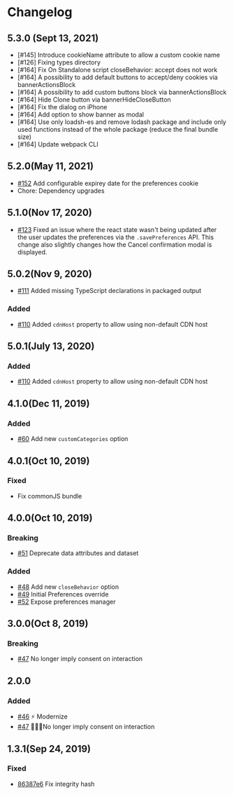 # Changelog

## 5.3.0 (Sept 13, 2021) 
- [#145] Introduce cookieName attribute to allow a custom cookie name
- [#126] Fixing types directory 
- [#164] Fix On Standalone script closeBehavior: accept does not work
- [#164] A possibility to add default buttons to accept/deny cookies via bannerActionsBlock
- [#164] A possibility to add custom buttons block via bannerActionsBlock
- [#164] Hide Clone button via bannerHideCloseButton
- [#164] Fix the dialog on iPhone
- [#164] Add option to show banner as modal
- [#164] Use only loadsh-es and remove lodash package and include only used functions instead of the whole package (reduce the final bundle size)
- [#164] Update webpack CLI

## 5.2.0(May 11, 2021)

- [#152](https://github.com/segmentio/consent-manager/pull/152) Add configurable expirey date for the preferences cookie
- Chore: Dependency upgrades

## 5.1.0(Nov 17, 2020)

- [#123](https://github.com/segmentio/consent-manager/pull/123) Fixed an issue where the react state wasn't being updated after the user updates the preferences via the `.savePreferences` API. This change also slightly changes how the Cancel confirmation modal is displayed.

## 5.0.2(Nov 9, 2020)

- [#111](https://github.com/segmentio/consent-manager/pull/111) Added missing TypeScript declarations in packaged output

### Added

- [#110](https://github.com/segmentio/consent-manager/pull/110) Added `cdnHost` property to allow using non-default CDN host

## 5.0.1(July 13, 2020)

### Added

- [#110](https://github.com/segmentio/consent-manager/pull/110) Added `cdnHost` property to allow using non-default CDN host

## 4.1.0(Dec 11, 2019)

### Added

- [#60](https://github.com/segmentio/consent-manager/pull/60) Add new `customCategories` option

## 4.0.1(Oct 10, 2019)

### Fixed

- Fix commonJS bundle

## 4.0.0(Oct 10, 2019)

### Breaking

- [#51](https://github.com/segmentio/consent-manager/pull/51) Deprecate data attributes and dataset

### Added

- [#48](https://github.com/segmentio/consent-manager/pull/48) Add new `closeBehavior` option
- [#49](https://github.com/segmentio/consent-manager/pull/49) Initial Preferences override
- [#52](https://github.com/segmentio/consent-manager/pull/52) Expose preferences manager

## 3.0.0(Oct 8, 2019)

### Breaking

- [#47](https://github.com/segmentio/consent-manager/pull/47) No longer imply consent on interaction

## 2.0.0

### Added

- [#46](https://github.com/segmentio/consent-manager/pull/46) ⚡️ Modernize
- [#47](https://github.com/segmentio/consent-manager/pull/47) 🙅🏻‍♀️No longer imply consent on interaction

## 1.3.1(Sep 24, 2019)

### Fixed

- [86387e6](https://github.com/segmentio/consent-manager/commit/86387e63f259fff9f34ee511b2fa6218341dfa17) Fix integrity hash
